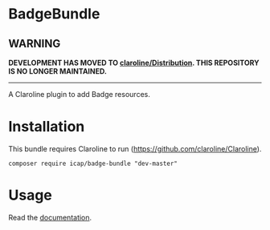 BadgeBundle
==========

WARNING
-------

**DEVELOPMENT HAS MOVED TO [claroline/Distribution](http://github.com/claroline/Distribution). THIS REPOSITORY IS NO LONGER MAINTAINED.**

--------


A Claroline plugin to add Badge resources.

Installation
============

This bundle requires Claroline to run (https://github.com/claroline/Claroline).

`composer require icap/badge-bundle "dev-master"`

Usage
=====

Read the [documentation][1].

[1]: Resources/doc/index.md
